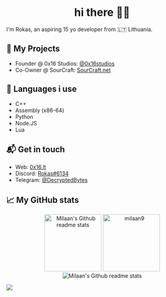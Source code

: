 <h1 align ="center">
  hi there 👋🏻
</h1>


I'm Rokas, an aspiring 15 yo developer from 🇱🇹 Lithuania.

## 🔧 My Projects

- Founder @ 0x16 Studios: [@0x16studios][0x16studios]
- Co-Owner @ SourCraft: [SourCraft.net][sourcraft]

## 📜 Languages i use

- C++
- Assembly (x86-64)
- Python
- Node.JS
- Lua

## 📬 Get in touch
- Web: [0x16.lt][1]
- Discord: [Rokas#6134][2]
- Telegram: [@DecryptedBytes][3]

## 📈 My GitHub stats

<p align="center">
    <img height="150em" src="https://github-readme-stats.vercel.app/api?username=370rokas&theme=nord&show_icons=true" alt="Milaan's Github readme stats">
    <img height="150em" src="https://github-readme-streak-stats.herokuapp.com?user=370rokas&&theme=nord&show_icons=true" alt="milaan9"/>
    <br>
    <img src="https://github-readme-stats.vercel.app/api/top-langs/?username=370rokas&theme=nord&show_icons=true" alt="Milaan's Github readme stats">
</p>

[1]: https://0x16.lt/
[2]: https://discord.com/users/851859069987323904
[3]: https://t.me/DecryptedBytes

[0x16studios]: https://github.com/0x16studios/
[sourcraft]: https://sourcraft.net/

![](https://hit.yhype.me/github/profile?user_id=58791226)